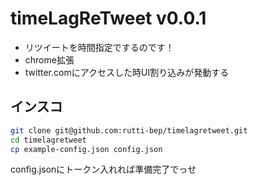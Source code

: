 # timeLagReTweet v0.0.1
- リツイートを時間指定でするのです！
- chrome拡張
- twitter.comにアクセスした時UI割り込みが発動する

## インスコ
```sh
git clone git@github.com:rutti-bep/timelagretweet.git
cd timelagretweet
cp example-config.json config.json
```
config.jsonにトークン入れれば準備完了でっせ
